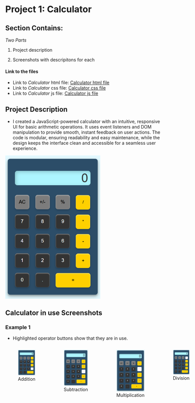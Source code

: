 # Project 1: Calculator 

## Section Contains:

*Two Parts*

1. Project description

2. Screenshots with descripitons for each

#### Link to the files

* Link to *Calculator* html file: [Calculator html file](index.html "html file")
* Link to *Calculator* css file: [Calculator css file](style.css "css file")
* Link to *Calculator* js file: [Calculator js file](function.js "js file")

## Project Description

* I created a JavaScript-powered calculator with an intuitive, responsive UI for basic arithmetic operations. It uses event listeners and DOM manipulation to provide smooth, instant feedback on user actions. The code is modular, ensuring readability and easy maintenance, while the design keeps the interface clean and accessible for a seamless user experience.

<img src="img/p1_calculator.PNG" alt="Calculator IMG 1" title="Calculator IMG 1" width="300" height="auto">

## Calculator in use Screenshots

### Example 1

* Highlighted operator buttons show that they are in use.

<div style="display: flex; gap: 10px;">
  <figure style="text-align: center; display: inline-block;">
    <img src="img/p2_calculator.PNG" alt="Calculator IMG 2" title="Calculator IMG 2" width="200">
    <figcaption>Addition</figcaption>
  </figure>
  <figure style="text-align: center; display: inline-block;">
    <img src="img/p3_calculator.PNG" alt="Calculator IMG 3" title="Calculator IMG 3" width="200">
    <figcaption>Subtraction</figcaption>
  </figure>
  <figure style="text-align: center; display: inline-block;">
    <img src="img/p4_calculator.PNG" alt="Calculator IMG 4" title="Calculator IMG 4" width="200">
    <figcaption>Multiplication</figcaption>
  </figure>
  <figure style="text-align: center; display: inline-block;">
    <img src="img/p5_calculator.PNG" alt="Calculator IMG 5" title="Calculator IMG 5" width="200">
    <figcaption>Division</figcaption>
  </figure>
</div>


